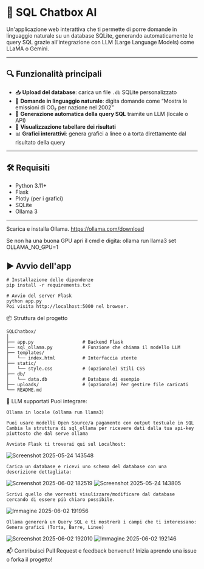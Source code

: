 # 🧠 SQL Chatbox AI

Un'applicazione web interattiva che ti permette di porre domande in linguaggio naturale su un database SQLite, generando automaticamente le query SQL grazie all'integrazione con LLM (Large Language Models) come LLaMA o Gemini.

---

## 🔍 Funzionalità principali

- 📥 **Upload del database**: carica un file `.db` SQLite personalizzato
- 💬 **Domande in linguaggio naturale**: digita domande come “Mostra le emissioni di CO₂ per nazione nel 2002”
- 🧠 **Generazione automatica della query SQL** tramite un LLM (locale o API)
- 🧾 **Visualizzazione tabellare dei risultati**
- 📊 **Grafici interattivi**: genera grafici a linee o a torta direttamente dal risultato della query

---

## 🛠 Requisiti

- Python 3.11+
- Flask
- Plotly (per i grafici)
- SQLite
- Ollama 3

---
Scarica e installa Ollama.
https://ollama.com/download

Se non ha una buona GPU apri il cmd e digita:
ollama run llama3
set OLLAMA_NO_GPU=1

## ▶️ Avvio dell'app

```
# Installazione delle dipendenze
pip install -r requirements.txt

# Avvio del server Flask
python app.py
Poi visita http://localhost:5000 nel browser.
```
📦 Struttura del progetto
```
SQLChatbox/
│
├── app.py                  # Backend Flask
├── sql_ollama.py           # Funzione che chiama il modello LLM
├── templates/
│   └── index.html          # Interfaccia utente
├── static/
│   └── style.css           # (opzionale) Stili CSS
├── db/
│   └── data.db             # Database di esempio
├── uploads/                # (opzionale) Per gestire file caricati
└── README.md
```

🤖 LLM supportati
Puoi integrare:
```
Ollama in locale (ollama run llama3)

Puoi usare modelli Open Source/a pagamento con output testuale in SQL
Cambia la struttura di sql_ollama per ricevere dati dalla tua api-key piuttosto che dal serve ollama
```

```
Avviato Flask ti troverai qui sul Localhost:
```
![Screenshot 2025-05-24 143548](https://github.com/user-attachments/assets/9ba69e62-716f-42d4-bc21-4a2fd6efa419)
```
Carica un database e ricevi uno schema del database con una descrizione dettagliata:
```
![Screenshot 2025-06-02 182519](https://github.com/user-attachments/assets/ee83579a-568d-4560-8ebf-75070d3c9c43)
![Screenshot 2025-05-24 143805](https://github.com/user-attachments/assets/24d6955c-2428-4943-953c-0b253c3076e4)
```
Scrivi quello che vorresti visulizzare/modificare dal database cercando di essere più chiaro possibile.
```
![Immagine 2025-06-02 191956](https://github.com/user-attachments/assets/ed9eaebd-b6fc-437d-bfb2-5b48bfe1e25a)
```
Ollama genererà un Query SQL e ti mostrerà i campi che ti interessano:
Genera grafici (Torta, Barre, Linee)
```
![Screenshot 2025-06-02 192010](https://github.com/user-attachments/assets/f7e0e766-a784-483f-9439-a49cd7a7fa0e)
![Immagine 2025-06-02 192146](https://github.com/user-attachments/assets/4f18f270-0111-4cf9-8544-e7437049f05a)



📬 Contribuisci
Pull Request e feedback benvenuti!
Inizia aprendo una issue o forka il progetto!



